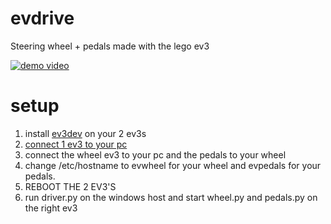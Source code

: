 # evdrive
Steering wheel + pedals made with the lego ev3

[![demo video](https://img.youtube.com/vi/g0dI3Tlzhqg/0.jpg)](https://www.youtube.com/watch?v=g0dI3Tlzhqg)

# setup
1. install [ev3dev](ev3dev.org) on your 2 ev3s
2. [connect 1 ev3 to your pc](https://www.ev3dev.org/docs/networking)
6. connect the wheel ev3 to your pc and the pedals to your wheel
4. change /etc/hostname to evwheel for your wheel and evpedals for your pedals.
5. REBOOT THE 2 EV3'S
6. run driver.py on the windows host and start wheel.py and pedals.py on the right ev3
